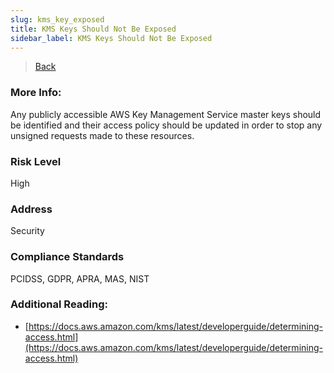 ```yaml
---
slug: kms_key_exposed
title: KMS Keys Should Not Be Exposed
sidebar_label: KMS Keys Should Not Be Exposed
---
```

> [Back](../../kmsmonitoring)

### More Info:
Any publicly accessible AWS Key Management Service master keys should be identified and their access policy should be updated in order to stop any unsigned requests made to these resources.

### Risk Level
High

### Address
Security

### Compliance Standards
PCIDSS, GDPR, APRA, MAS, NIST

### Additional Reading:
- [https://docs.aws.amazon.com/kms/latest/developerguide/determining-access.html](https://docs.aws.amazon.com/kms/latest/developerguide/determining-access.html) 

